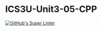 # ICS3U-Unit3-05-CPP

[![GitHub's Super Linter](https://github.com/Peter-Gemmell/ICS3U-Unit3-05-CPP/workflows/GitHub's%20Super%20Linter/badge.svg)](https://github.com/Peter-Gemmell/ICS3U-Unit3-05-CPP/actions)
